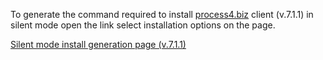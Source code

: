 To generate the command required to install [process4.biz](https://process4.biz/) client (v.7.1.1) in silent mode open the link select installation options on the page.

[Silent mode install generation page (v.7.1.1)](https://dev.process4.biz/confluence/pages/viewpage.action?pageId=102891553)